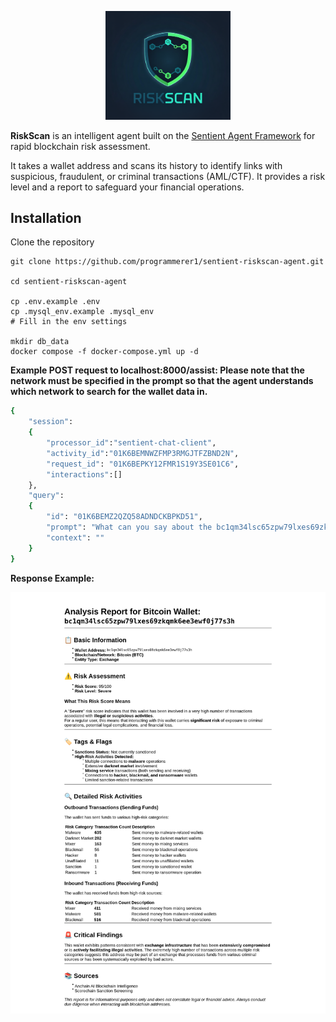 <p align="center">
    <img src="https://github.com/programmerer1/sentient-riskscan-agent/blob/main/logo.png" width="200" alt="logo">
</p>

**RiskScan** is an intelligent agent built on the [Sentient Agent Framework](https://github.com/sentient-agi/Sentient-Agent-Framework) for rapid blockchain risk assessment.

It takes a wallet address and scans its history to identify links with suspicious, fraudulent, or criminal transactions (AML/CTF). It provides a risk level and a report to safeguard your financial operations.

## Installation
Clone the repository
```
git clone https://github.com/programmerer1/sentient-riskscan-agent.git

cd sentient-riskscan-agent

cp .env.example .env
cp .mysql_env.example .mysql_env
# Fill in the env settings

mkdir db_data
docker compose -f docker-compose.yml up -d
```

**Example POST request to localhost:8000/assist: Please note that the network must be specified in the prompt so that the agent understands which network to search for the wallet data in.**
```bash
{
    "session": 
    {
        "processor_id":"sentient-chat-client",
        "activity_id":"01K6BEMNWZFMP3RMGJTFZBND2N",
        "request_id": "01K6BEPKY12FMR1S19Y3SE01C6",
        "interactions":[]
    }, 
    "query": 
    {
        "id": "01K6BEMZ2QZQ58ADNDCKBPKD51", 
        "prompt": "What can you say about the bc1qm34lsc65zpw79lxes69zkqmk6ee3ewf0j77s3h wallet on the bitcoin network?",
        "context": ""
    }
}
```

**Response Example:**

<p align="center">
    <img src="https://github.com/programmerer1/sentient-riskscan-agent/blob/main/response-example.png" alt="logo">
</p>


